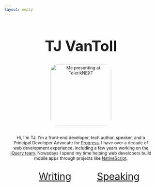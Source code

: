 ```yaml
---
layout: empty
---
```


<style>
  body {
    border: none;
  }
  .container {
    max-width: 800px;
    margin: 20px auto 0;
    text-align: center;
    padding: 0 1rem;
  }
  h1 {
    font-size: 3rem;
  }
  img {
    border-radius: 10%;
    height: 200px;
  }
  p {
    max-width: 600px;
    text-align: center;
    margin: 1rem auto 2rem;
  }
  ul {
    display: flex;
    justify-content: center;
    font-size: 2rem;
    margin: 0 auto;
    max-width: 600px;
  }
  li {
    list-style: none;
    flex-grow: 1;
  }
</style>

<div class="container">
  <h1>TJ VanToll</h1>

  <img src="https://cloud.githubusercontent.com/assets/544280/17529306/c77a6de2-5e40-11e6-8d89-06f812d250c9.jpg"
    alt="Me presenting at TelerikNEXT">

  <p>
    Hi, I'm TJ. I'm a front-end developer, tech author, speaker, and a
    Principal Developer Advocate for <a href="https://www.progress.com">Progress</a>.
    I have over a decade of web development experience, including a few years working
    on the <a href="https://jquery.org/team/">jQuery team</a>. Nowadays I spend my time
    helping web developers build mobile apps through projects like
    <a href="https://www.nativescript.org">NativeScript</a>.
  </p>

  <ul>
    <li class="emoji-pencil">
      <a href="/writing">Writing</a>
    </li>
    <li class="emoji-mic">
      <a href="/speaking">Speaking</a>
    </li>
  </ul>
</div>